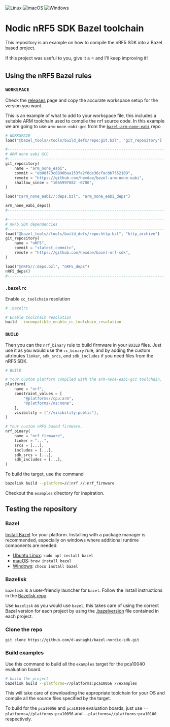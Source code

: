 ![Linux](https://github.com/d-asnaghi/bazel-nordic-sdk/workflows/Linux/badge.svg)
![macOS](https://github.com/d-asnaghi/bazel-nordic-sdk/workflows/macOS/badge.svg)
![Windows](https://github.com/d-asnaghi/bazel-nordic-sdk/workflows/Windows/badge.svg)

# Nodic nRF5 SDK Bazel toolchain

This repository is an example on how to compile the nRF5 SDK into a Bazel based project.

If this project was useful to you, give it a ⭐️ and I'll keep improving it!

## Using the nRF5 Bazel rules

### `WORKSPACE`

Check the [releases](https://github.com/hexdae/bazel-nordic-sdk/releases) page and copy the accurate workspace setup for the version you want.

This is an example of what to add to your workspace file, this includes a suitable ARM toolchain
used to compile the nrf source code. In this example we are going to use `arm-none-eabi-gcc` from
the [`bazel-arm-none-eabi`](https://github.com/hexdae/bazel-arm-none-eabi) repo

```python
# WORKSPACE
load("@bazel_tools//tools/build_defs/repo:git.bzl", "git_repository")

#---------------------------------------------------------------------
# ARM none eabi GCC
#---------------------------------------------------------------------
git_repository(
    name = "arm_none_eabi",
    commit = "eb08f73c8890baa153fa2f0de36cfacbb7552109",
    remote = "https://github.com/hexdae/bazel-arm-none-eabi",
    shallow_since = "1665997882 -0700",
)

load("@arm_none_eabi//:deps.bzl", "arm_none_eabi_deps")

arm_none_eabi_deps()
#---------------------------------------------------------------------

#---------------------------------------------------------------------
# nRF5 SDK dependencies
#---------------------------------------------------------------------
load("@bazel_tools//tools/build_defs/repo:http.bzl", "http_archive")
git_repository(
    name = "nRF5",
    commit = "<latest_commit>",
    remote = "https://github.com/hexdae/bazel-nrf-sdk",
)

load("@nRF5//:deps.bzl", "nRF5_deps")
nRF5_deps()
#---------------------------------------------------------------------
```

### `.bazelrc`

Enable `cc_toolchain` resolution

```bash
# .bazelrc

# Enable toolchain resolution
build --incompatible_enable_cc_toolchain_resolution
```

### `BUILD`

Then you can the `nrf_binary` rule to build firmware in your `BUILD` files.
Just use it as you would use the `cc_binary` rule, and by adding the custom
attributes `linker`, `sdk_srcs`, and `sdk_includes` if you need files from
the nRF5 SDK.

```python
# BUILD

# Your custom platform compiled with the arm-none-eabi-gcc toolchain.
platform(
    name = "nrf",
    constraint_values = [
        "@platforms//cpu:arm",
        "@platforms//os:none",
    ],
    visibility = ["//visibility:public"],
)

# Your custom nRF5 based firmware.
nrf_binary(
    name = "nrf_firmware",
    linker = "...",
    srcs = [...],
    includes = [...],
    sdk_srcs = [...],
    sdk_includes = [...],
)

```

To build the target, use the command

```bash
bazelisk build --platform=//:nrf //:nrf_firmware
```

Checkout the `examples` directory for inspiration.

## Testing the repository

### Bazel

[Install Bazel](https://docs.bazel.build/versions/master/install.html) for your platform. Installing with a package manager is recommended, especially on windows where additional runtime components are needed.

- [Ubuntu Linux](https://docs.bazel.build/versions/master/install-ubuntu.html): `sudo apt install bazel`
- [macOS](https://docs.bazel.build/versions/master/install-os-x.html): `brew install bazel`
- [Windows](https://docs.bazel.build/versions/master/install-windows.html): `choco install bazel`

### Bazelisk

`bazelisk` is a user-friendly launcher for `bazel`. Follow the install instructions in the [Bazelisk repo](https://github.com/bazelbuild/bazelisk)

Use `bazelisk` as you would use `bazel`, this takes care of using the correct Bazel version for each project by using the [.bazelversion](./.bazelversion) file contained in each project.

### Clone the repo

`git clone https://github.com/d-asnaghi/bazel-nordic-sdk.git`

### Build examples

Use this command to build all the `examples` target for the pca10040 evaluation board.

```bash
# build the project
bazelisk build --platforms=//platforms:pca10056 //examples
```

This will take care of downloading the appropriate toolchain for your OS and compile all the source files specified by the target.

To build for the `pca10056` and `pca10100` evaluation boards, just use `--platforms=//platforms:pca10056` and `--platforms=//platforms:pca10100` respectively.